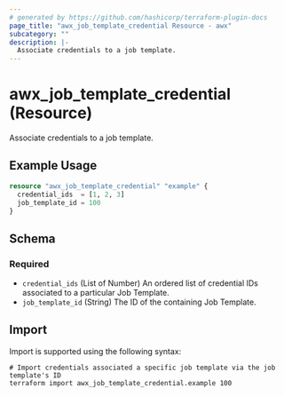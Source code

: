 ```yaml
---
# generated by https://github.com/hashicorp/terraform-plugin-docs
page_title: "awx_job_template_credential Resource - awx"
subcategory: ""
description: |-
  Associate credentials to a job template.
---
```


# awx_job_template_credential (Resource)

Associate credentials to a job template.

## Example Usage

```terraform
resource "awx_job_template_credential" "example" {
  credential_ids  = [1, 2, 3]
  job_template_id = 100
}
```

<!-- schema generated by tfplugindocs -->
## Schema

### Required

- `credential_ids` (List of Number) An ordered list of credential IDs associated to a particular Job Template.
- `job_template_id` (String) The ID of the containing Job Template.

## Import

Import is supported using the following syntax:

```shell
# Import credentials associated a specific job template via the job template's ID
terraform import awx_job_template_credential.example 100
```

